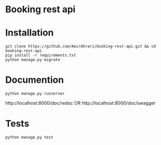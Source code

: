 # Booking rest api

# Installation
```
git clone https://github.com/AmirAhrari/booking-rest-api.git && cd booking-rest-api
pip install -r requirements.txt
python manage.py migrate
```

# Documention
```
python manage.py runserver
```
http://localhost:8000/doc/redoc OR http://localhost:8000/doc/swagger

# Tests
```
python manage.py test
```
